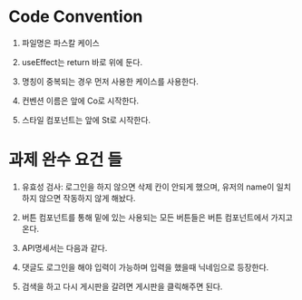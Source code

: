 # Code Convention

1. 파일명은 파스칼 케이스

2. useEffect는 return 바로 위에 둔다.

3. 명칭이 중복되는 경우 먼저 사용한 케이스를 사용한다.

4. 컨벤션 이름은 앞에 Co로 시작한다.

5. 스타일 컴포넌트는 앞에 St로 시작한다.

# 과제 완수 요건 들

1. 유효성 검사: 로그인을 하지 않으면 삭제 칸이 안되게 했으며, 유저의 name이 일치하지 않으면 작동하지 않게 해놨다.

2. 버튼 컴포넌트를 통해 밑에 있는 사용되는 모든 버튼들은 버튼 컴포넌트에서 가지고 온다.

3. API명세서는 다음과 같다.

4. 댓글도 로그인을 해야 입력이 가능하며 입력을 했을때 닉네임으로 등장한다.

5. 검색을 하고 다시 게시판을 갈려면 게시판을 클릭해주면 된다.
